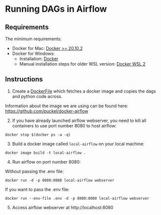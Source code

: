 # Running DAGs in Airflow


## Requirements
The minimum requirements:
- Docker for Mac: [Docker >= 20.10.2](https://docs.docker.com/docker-for-mac/install/)
- Docker for Windows: 
  - Installation: [Docker](https://docs.docker.com/desktop/install/windows-install/)
  - Manual installation steps for older WSL version: [Docker WSL 2](https://learn.microsoft.com/en-us/windows/wsl/install-manual#step-4---download-the-linux-kernel-update-package)


## Instructions

1. Create a [DockerFile](https://github.com/shaq31415926/Sep-Bootcamp/blob/main/week20/Dockerfile) which fetches a docker image and copies the dags and python code across. 

Information about the image we are using can be found here: https://github.com/puckel/docker-airflow

2. If you have already launched airflow webserver, you need to kill all containers to use port number 8080 to host airflow:

```docker stop $(docker ps -a -q)```

3. Build a docker image called `local-airflow` on your local machine:

```docker image build -t local-airflow .```

4. Run airflow on port number 8080:

Without passing the .env file:

```docker run -d -p 8080:8080 local-airflow webserver```

If you want to pass the .env file:

```docker run --env-file .env -d -p 8080:8080 local-airflow webserver```

5. Access airflow webserver at http://localhost:8080